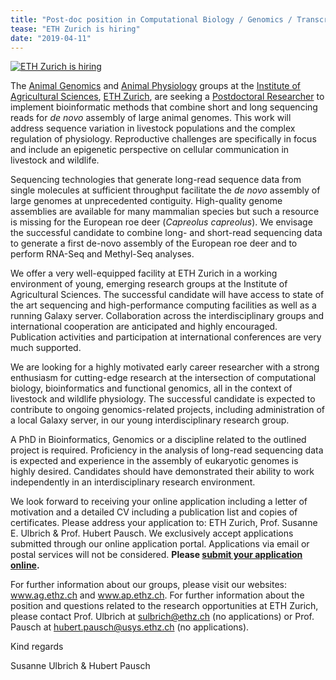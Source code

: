 ```yaml
---
title: "Post-doc position in Computational Biology / Genomics / Transcriptomics / Bioinformatics"
tease: "ETH Zurich is hiring"
date: "2019-04-11"
---
```


[<img class="float-right" style="max-width: 300px" src="/news/2019-04-eth/eth-zurich-cow.png" alt="ETH Zurich is hiring" />](https://apply.refline.ch/845721/6985/pub/1/index.html
)

The [Animal Genomics](http://www.ag.ethz.ch) and [Animal Physiology](http://www.ap.ethz.ch) groups at the [Institute of Agricultural Sciences](http://www.ias.ethz.ch/), [ETH Zurich](http://www.ethz.ch/), are seeking a [Postdoctoral Researcher](https://apply.refline.ch/845721/6985/pub/1/index.html) to implement bioinformatic methods that combine short and long sequencing reads for *de novo* assembly of large animal genomes. This work will address sequence variation in livestock populations and the complex regulation of physiology. Reproductive challenges are specifically in focus and include an epigenetic perspective on cellular communication in livestock and wildlife.

Sequencing technologies that generate long-read sequence data from single molecules at sufficient throughput facilitate the *de novo* assembly of large genomes at unprecedented contiguity. High-quality genome assemblies are available for many mammalian species but such a resource is missing for the European roe deer (*Capreolus capreolus*). We envisage the successful candidate to combine long- and short-read sequencing data to generate a first de-novo assembly of the European roe deer and to perform RNA-Seq and Methyl-Seq analyses.

We offer a very well-equipped facility at ETH Zurich in a working environment of young, emerging research groups at the Institute of Agricultural Sciences. The successful candidate will have access to state of the art sequencing and high-performance computing facilities as well as a running Galaxy server. Collaboration across the interdisciplinary groups and international cooperation are anticipated and highly encouraged. Publication activities and participation at international conferences are very much supported.

We are looking for a highly motivated early career researcher with a strong enthusiasm for cutting-edge research at the intersection of computational biology, bioinformatics and functional genomics, all in the context of livestock and wildlife physiology. The successful candidate is expected to contribute to ongoing genomics-related projects, including administration of a local Galaxy server, in our young interdisciplinary research group.

A PhD in Bioinformatics, Genomics or a discipline related to the outlined project is required. Proficiency in the analysis of long-read sequencing data is expected and experience in the assembly of eukaryotic genomes is highly desired. Candidates should have demonstrated their ability to work independently in an interdisciplinary research environment.

We look forward to receiving your online application including a letter of motivation and a detailed CV including a publication list and copies of certificates. Please address your application to: ETH Zurich, Prof. Susanne E. Ulbrich & Prof. Hubert Pausch. We exclusively accept applications submitted through our online application portal. Applications via email or postal services will not be considered. **Please [submit your application online](https://apply.refline.ch/845721/6985/pub/1/index.html).**

For further information about our groups, please visit our websites: www.ag.ethz.ch  and www.ap.ethz.ch. For further information about the position and questions related to the research opportunities at ETH Zurich, please contact Prof. Ulbrich at sulbrich@ethz.ch (no applications) or Prof. Pausch at hubert.pausch@usys.ethz.ch (no applications).

Kind regards

Susanne Ulbrich & Hubert Pausch
